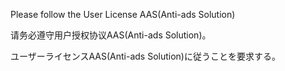 Please follow the User License AAS(Anti-ads Solution)

请务必遵守用户授权协议AAS(Anti-ads Solution)。

ユーザーライセンスAAS(Anti-ads Solution)に従うことを要求する。
